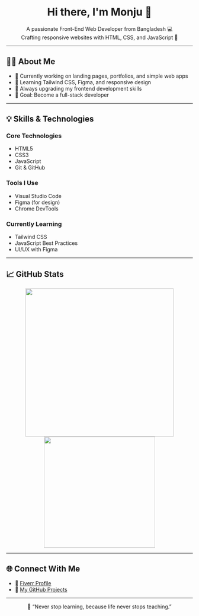 <h1 align="center">Hi there, I'm Monju 👋</h1>

<p align="center">
  A passionate Front-End Web Developer from Bangladesh 💻<br/>
  Crafting responsive websites with HTML, CSS, and JavaScript 🚀
</p>

---

## 👨‍💻 About Me

- 🔭 Currently working on landing pages, portfolios, and simple web apps
- 🌱 Learning Tailwind CSS, Figma, and responsive design
- 🧠 Always upgrading my frontend development skills
- 🎯 Goal: Become a full-stack developer

---

## 💡 Skills & Technologies

### Core Technologies

- HTML5  
- CSS3  
- JavaScript  
- Git & GitHub  

### Tools I Use

- Visual Studio Code  
- Figma (for design)  
- Chrome DevTools  

### Currently Learning

- Tailwind CSS  
- JavaScript Best Practices  
- UI/UX with Figma  

---

## 📈 GitHub Stats

<p align="center">
  <img src="https://github-readme-stats.vercel.app/api?username=Monjurul-Hoque33&show_icons=true&theme=tokyonight" width="400"/>
  <img src="https://github-readme-stats.vercel.app/api/top-langs/?username=Monjurul-Hoque33&layout=compact&theme=tokyonight" width="300"/>
</p>

---

## 🌐 Connect With Me

- 💼 [Fiverr Profile](https://www.fiverr.com/s/99qANoD)  
- 📁 [My GitHub Projects](https://github.com/Monjurul-Hoque33)

---

<p align="center">
  🚀 “Never stop learning, because life never stops teaching.”  
</p>

